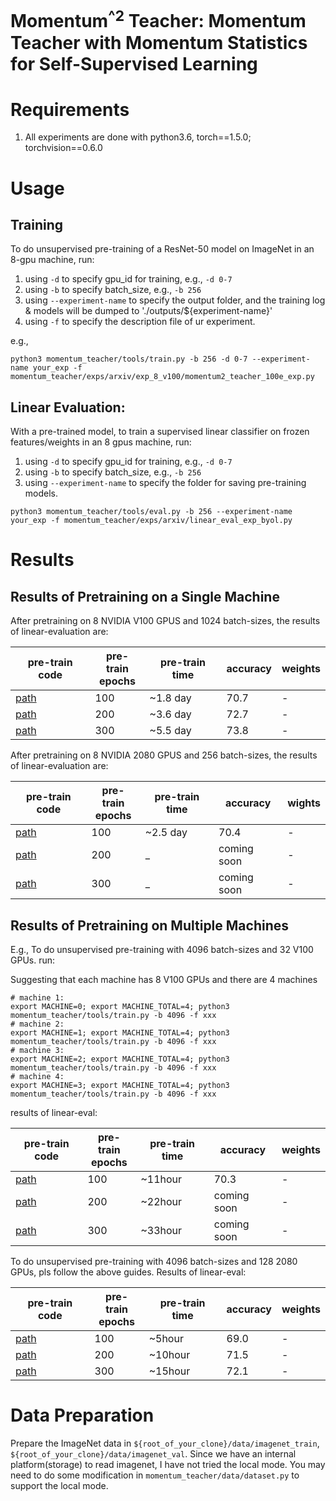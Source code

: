 # Momentum<sup>^2</sup> Teacher: Momentum Teacher with Momentum Statistics for Self-Supervised Learning

# Requirements
1. All experiments are done with python3.6, torch==1.5.0; torchvision==0.6.0

# Usage

## Training
To do unsupervised pre-training of a ResNet-50 model on ImageNet in an 8-gpu machine, run:

1. using `-d` to specify gpu_id for training, e.g., `-d 0-7`
2. using `-b` to specify batch_size, e.g., `-b 256`
3. using `--experiment-name` to specify the output folder, and the training log & models will be dumped to './outputs/${experiment-name}'
4. using `-f` to specify the description file of ur experiment.

e.g., 
```
python3 momentum_teacher/tools/train.py -b 256 -d 0-7 --experiment-name your_exp -f momentum_teacher/exps/arxiv/exp_8_v100/momentum2_teacher_100e_exp.py
```


## Linear Evaluation:

With a pre-trained model, to train a supervised linear classifier on frozen features/weights in an 8 gpus machine, run:

1. using `-d` to specify gpu_id for training, e.g., `-d 0-7`
2. using `-b` to specify batch_size, e.g., `-b 256`
3. using `--experiment-name` to specify the folder for saving pre-training models.
```
python3 momentum_teacher/tools/eval.py -b 256 --experiment-name your_exp -f momentum_teacher/exps/arxiv/linear_eval_exp_byol.py
```


# Results

## Results of Pretraining on a Single Machine


After pretraining on 8 NVIDIA V100 GPUS and 1024 batch-sizes, the results of linear-evaluation are:

|pre-train code                                                                   |pre-train</br> epochs| pre-train time | accuracy     | weights|
|---------------------------------------------------------------------------      |---------------------|  ------------- |  --------    | ------ |
| [path](momentum_teacher/exps/arxiv/exp_8_v100/momentum2_teacher_100e_exp.py)    | 100                 |  ~1.8 day      | 70.7         |   -    |
| [path](momentum_teacher/exps/arxiv/exp_8_v100/momentum2_teacher_200e_exp.py)    | 200                 |  ~3.6 day      | 72.7         |   -    |
| [path](momentum_teacher/exps/arxiv/exp_8_v100/momentum2_teacher_300e_exp.py)    | 300                 |  ~5.5 day      | 73.8         |   -    |

After pretraining on 8 NVIDIA 2080 GPUS and 256 batch-sizes, the results of linear-evaluation are:

|         pre-train code                                                                        |pre-train</br> epochs| pre-train time | accuracy         | wights |
|-----------------------------------------------------------------------------------------------|---------------------|  ------------- |  --------        | ------ |
|[path](momentum_teacher/exps/arxiv/exp_8_2080ti/momentum2_teacher_100e_32batch_1mm_099_exp.py) | 100                 |  ~2.5 day      | 70.4             |  -     |
|[path](momentum_teacher/exps/arxiv/exp_8_2080ti/momentum2_teacher_200e_32batch_1mm_099_exp.py) | 200                 |  _             | coming soon      |  -     |
|[path](momentum_teacher/exps/arxiv/exp_8_2080ti/momentum2_teacher_300e_32batch_1mm_099_exp.py) | 300                 |  _             | coming soon      |  -     |

## Results of Pretraining on Multiple Machines

E.g., To do unsupervised pre-training with 4096 batch-sizes and 32 V100 GPUs. run:


Suggesting that each machine has 8 V100 GPUs and there are 4 machines
```
# machine 1:
export MACHINE=0; export MACHINE_TOTAL=4; python3 momentum_teacher/tools/train.py -b 4096 -f xxx
# machine 2:
export MACHINE=1; export MACHINE_TOTAL=4; python3 momentum_teacher/tools/train.py -b 4096 -f xxx
# machine 3:
export MACHINE=2; export MACHINE_TOTAL=4; python3 momentum_teacher/tools/train.py -b 4096 -f xxx
# machine 4:
export MACHINE=3; export MACHINE_TOTAL=4; python3 momentum_teacher/tools/train.py -b 4096 -f xxx
```

results of linear-eval:

|         pre-train code                                                                        |pre-train</br> epochs| pre-train time  | accuracy     | weights|
|-----------------------------------------------------------------------------------------------|---------------------|  -------------  |  --------    | ------ |
|[path](momentum_teacher/exps/arxiv/exp_128_2080ti/momentum2_teacher_100e_4096batch_16mm_exp.py)| 100                 |  ~11hour        |  70.3        |   -    |
|[path](momentum_teacher/exps/arxiv/exp_128_2080ti/momentum2_teacher_200e_4096batch_16mm_exp.py)| 200                 |  ~22hour        | coming soon  |   -    |
|[path](momentum_teacher/exps/arxiv/exp_128_2080ti/momentum2_teacher_300e_4096batch_16mm_exp.py)| 300                 |  ~33hour        | coming soon  |   -    |



To do unsupervised pre-training with 4096 batch-sizes and 128 2080 GPUs, pls follow the above guides. Results of linear-eval:

|         pre-train code                                                                        |pre-train</br> epochs| pre-train time | accuracy     | weights|
|-----------------------------------------------------------------------------------------------|---------------------|  ------------- |  --------    | ------ |
|[path](momentum_teacher/exps/arxiv/exp_128_2080ti/momentum2_teacher_100e_4096batch_16mm_exp.py)| 100                 |  ~5hour        | 69.0         |   -    |
|[path](momentum_teacher/exps/arxiv/exp_128_2080ti/momentum2_teacher_200e_4096batch_16mm_exp.py)| 200                 |  ~10hour       | 71.5         |   -    |
|[path](momentum_teacher/exps/arxiv/exp_128_2080ti/momentum2_teacher_300e_4096batch_16mm_exp.py)| 300                 |  ~15hour       | 72.1         |   -    |


# Data Preparation
Prepare the ImageNet data in `${root_of_your_clone}/data/imagenet_train`, `${root_of_your_clone}/data/imagenet_val`.
Since we have an internal platform(storage) to read imagenet, I have not tried the local mode. 
You may need to do some modification in `momentum_teacher/data/dataset.py` to support the local mode.


